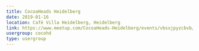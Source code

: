 ```yaml
---
title: CocoaHeads Heidelberg
date: 2019-01-16
location: Café Villa Heidelberg, Heidelberg
link: https://www.meetup.com/CocoaHeads-Heidelberg/events/vbsxjpyzcbvb/
usergroup: cocohd
type: usergroup
---
```

